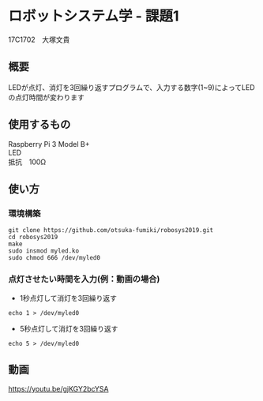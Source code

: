 # ロボットシステム学 - 課題1
17C1702　大塚文貴

## 概要
LEDが点灯、消灯を3回繰り返すプログラムで、入力する数字(1~9)によってLEDの点灯時間が変わります

## 使用するもの
Raspberry Pi 3 Model B+  
LED   
抵抗　100Ω  

## 使い方
### 環境構築
```
git clone https://github.com/otsuka-fumiki/robosys2019.git
cd robosys2019
make
sudo insmod myled.ko
sudo chmod 666 /dev/myled0
```
### 点灯させたい時間を入力(例：動画の場合)  
- 1秒点灯して消灯を3回繰り返す
```
echo 1 > /dev/myled0
```
- 5秒点灯して消灯を3回繰り返す
```
echo 5 > /dev/myled0
```

## 動画
https://youtu.be/gjKGY2bcYSA
